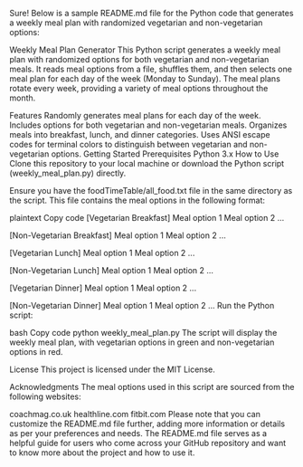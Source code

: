 
Sure! Below is a sample README.md file for the Python code that generates a weekly meal plan with randomized vegetarian and non-vegetarian options:

Weekly Meal Plan Generator
This Python script generates a weekly meal plan with randomized options for both vegetarian and non-vegetarian meals. It reads meal options from a file, shuffles them, and then selects one meal plan for each day of the week (Monday to Sunday). The meal plans rotate every week, providing a variety of meal options throughout the month.

Features
Randomly generates meal plans for each day of the week.
Includes options for both vegetarian and non-vegetarian meals.
Organizes meals into breakfast, lunch, and dinner categories.
Uses ANSI escape codes for terminal colors to distinguish between vegetarian and non-vegetarian options.
Getting Started
Prerequisites
Python 3.x
How to Use
Clone this repository to your local machine or download the Python script (weekly_meal_plan.py) directly.

Ensure you have the foodTimeTable/all_food.txt file in the same directory as the script. This file contains the meal options in the following format:

plaintext
Copy code
[Vegetarian Breakfast]
Meal option 1
Meal option 2
...

[Non-Vegetarian Breakfast]
Meal option 1
Meal option 2
...

[Vegetarian Lunch]
Meal option 1
Meal option 2
...

[Non-Vegetarian Lunch]
Meal option 1
Meal option 2
...

[Vegetarian Dinner]
Meal option 1
Meal option 2
...

[Non-Vegetarian Dinner]
Meal option 1
Meal option 2
...
Run the Python script:

bash
Copy code
python weekly_meal_plan.py
The script will display the weekly meal plan, with vegetarian options in green and non-vegetarian options in red.

License
This project is licensed under the MIT License.

Acknowledgments
The meal options used in this script are sourced from the following websites:

coachmag.co.uk
healthline.com
fitbit.com
Please note that you can customize the README.md file further, adding more information or details as per your preferences and needs. The README.md file serves as a helpful guide for users who come across your GitHub repository and want to know more about the project and how to use it.

